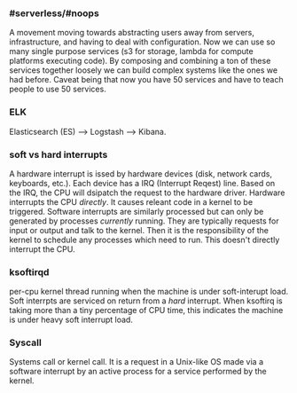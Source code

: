 ### #serverless/#noops  
A movement moving towards abstracting users away from servers, infrastructure, and having to deal with configuration. Now we can use so many single purpose services (s3 for storage, lambda for compute platforms executing code). By composing and combining a ton of these services together loosely we can build complex systems like the ones we had before. Caveat being that now you have 50 services and have to teach people to use 50 services.

### ELK  
Elasticsearch (ES) -->  Logstash --> Kibana. 

### soft vs hard interrupts  
A hardware interrupt is issed by hardware devices (disk, network cards, keyboards, etc.). Each device has a IRQ (Interrupt Reqest) line. Based on the IRQ, the CPU will dsipatch the request to the hardware driver. Hardware interrupts the CPU _directly_. It causes releant code in a kernel to be triggered. Software interrupts are similarly processed but can only be generated by processes _currently_ running. They are typically requests for input or output and talk to the kernel. Then it is the responsibility of the kernel to schedule any processes which need to run. This doesn't directly interrupt the CPU. 

### ksoftirqd  
per-cpu kernel thread running when the machine is under soft-interupt load. Soft interrpts are serviced on return from a _hard_ interrupt. When ksoftirq is taking more than a tiny percentage of CPU time, this indicates the machine is under heavy soft interrupt load.

### Syscall  
Systems call or kernel call. It is a request in a Unix-like OS made via a software interrupt by an active process for a service performed by the kernel.
